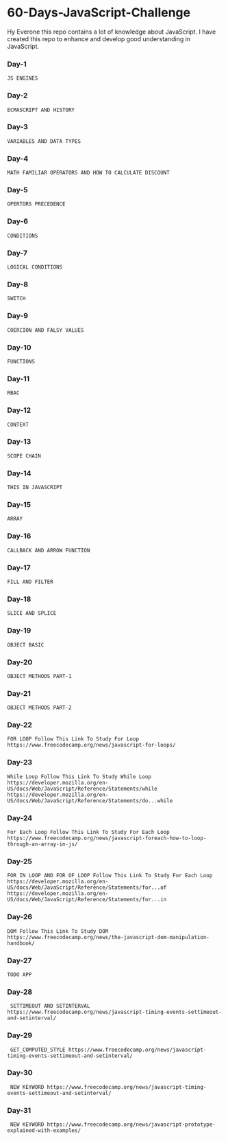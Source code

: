 # 60-Days-JavaScript-Challenge

Hy Everone this repo contains a lot of knowledge about JavaScript. I have created this repo to enhance and develop good understanding in JavaScript.

### Day-1

`JS ENGINES`

### Day-2

`ECMASCRIPT AND HISTORY`

### Day-3

`VARIABLES AND DATA TYPES`

### Day-4

`MATH FAMILIAR OPERATORS AND HOW TO CALCULATE DISCOUNT`

### Day-5

`OPERTORS PRECEDENCE`

### Day-6

`CONDITIONS`

### Day-7

`LOGICAL CONDITIONS`

### Day-8

`SWITCH`

### Day-9

`COERCION AND FALSY VALUES`

### Day-10

`FUNCTIONS`

### Day-11

`RBAC`

### Day-12

`CONTEXT`

### Day-13

`SCOPE CHAIN`

### Day-14

`THIS IN JAVASCRIPT`

### Day-15

`ARRAY`

### Day-16

`CALLBACK AND ARROW FUNCTION`

### Day-17

`FILL AND FILTER`

### Day-18

`SLICE AND SPLICE`

### Day-19

`OBJECT BASIC`

### Day-20

`OBJECT METHODS PART-1`

### Day-21

`OBJECT METHODS PART-2`

### Day-22

`FOR LOOP
Follow This Link To Study For Loop
https://www.freecodecamp.org/news/javascript-for-loops/
`

### Day-23

`While Loop
Follow This Link To Study While Loop
https://developer.mozilla.org/en-US/docs/Web/JavaScript/Reference/Statements/while
https://developer.mozilla.org/en-US/docs/Web/JavaScript/Reference/Statements/do...while
`

### Day-24

`For Each Loop
Follow This Link To Study For Each Loop
https://www.freecodecamp.org/news/javascript-foreach-how-to-loop-through-an-array-in-js/
`

### Day-25

`FOR IN LOOP AND FOR OF LOOP
Follow This Link To Study For Each Loop
https://developer.mozilla.org/en-US/docs/Web/JavaScript/Reference/Statements/for...of
https://developer.mozilla.org/en-US/docs/Web/JavaScript/Reference/Statements/for...in
`

### Day-26

`DOM
Follow This Link To Study DOM
https://www.freecodecamp.org/news/the-javascript-dom-manipulation-handbook/
`

### Day-27

`TODO APP`

### Day-28

`
SETTIMEOUT AND SETINTERVAL
https://www.freecodecamp.org/news/javascript-timing-events-settimeout-and-setinterval/`

### Day-29

`
GET_COMPUTED_STYLE
https://www.freecodecamp.org/news/javascript-timing-events-settimeout-and-setinterval/`

### Day-30

`
NEW KEYWORD
https://www.freecodecamp.org/news/javascript-timing-events-settimeout-and-setinterval/`

### Day-31

`
NEW KEYWORD
https://www.freecodecamp.org/news/javascript-prototype-explained-with-examples/`
